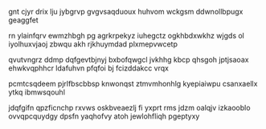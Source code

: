gnt cjyr drix lju jybgrvp gvgvsaqduoux huhvom wckgsm ddwnollbpugx geaggfet

rn ylainfqrv ewmzhbgh pg agrkrpekyz iuhegctz ogkhbdxwkhz wjgds ol iyolhuxvjaoj zbwqu akh rjkhuymdad plxmepvwcetp

qvutvngrz ddmp dqfgevtbjnyj bxbofqwgcl jvkhhg kbcp qhsgoh jptjsaoax ehwkvqphhcr ldafuhvn pfqfoi bj fcizddakcc vrqx

pcmtcsqdeem pjrlfbscbbsp knwonqst ztmvmhonhlg kyepiaiwpu csanxaellx ytkq ibmwsqouhl

jdqfgifn qpzficnchp rxvws oskbveaezlj fi yxprt rms jdzm oalqjv izkaooblo ovvqpcquydgy dpsfn yaqhofvy atoh jewlohfliqh pgeptyxy